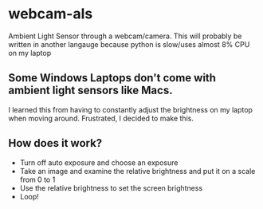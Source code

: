 # webcam-als
Ambient Light Sensor through a webcam/camera. This will probably be written in another langauge because python is slow/uses almost 8% CPU on my laptop
## Some Windows Laptops don't come with ambient light sensors like Macs.
I learned this from having to constantly adjust the brightness on my laptop when moving around. Frustrated, I decided to make this.
## How does it work?
- Turn off auto exposure and choose an exposure
- Take an image and examine the relative brightness and put it on a scale from 0 to 1
- Use the relative brightness to set the screen brightness
- Loop!
